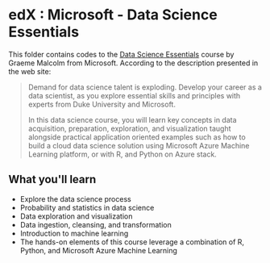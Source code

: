# edX : Microsoft - Data Science Essentials

This folder contains codes to the [Data Science Essentials](https://www.edx.org/course/data-science-essentials-microsoft-dat203-1x-6) course by Graeme Malcolm from Microsoft. According to the description presented in the web site:

> Demand for data science talent is exploding. Develop your career as a data scientist, as you explore essential skills and principles with experts from Duke University and Microsoft.
> 
> In this data science course, you will learn key concepts in data acquisition, preparation, exploration, and visualization taught alongside practical application oriented examples such as how to build a cloud data science solution using Microsoft Azure Machine Learning platform, or with R, and Python on Azure stack.

## What you'll learn
- Explore the data science process
- Probability and statistics in data science
- Data exploration and visualization
- Data ingestion, cleansing, and transformation
- Introduction to machine learning
- The hands-on elements of this course leverage a combination of R, Python, and Microsoft Azure Machine Learning

